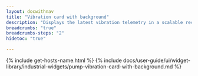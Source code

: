 ```yaml
---
layout: docwithnav
title: "Vibration card with background"
description: "Displays the latest vibration telemetry in a scalable rectangle card with the background image."
breadcrumbs: "true"
breadcrumbs-steps: "2"
hidetoc: "true"

---
```

{% include get-hosts-name.html %}
{% include docs/user-guide/ui/widget-library/industrial-widgets/pump-vibration-card-with-background.md %}
